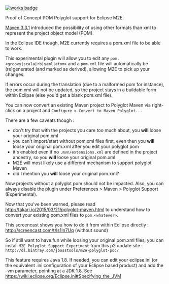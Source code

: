 [![works badge](https://cdn.rawgit.com/nikku/works-on-my-machine/v0.2.0/badge.svg)](https://github.com/nikku/works-on-my-machine)

Proof of Concept POM Polyglot support for Eclipse M2E.

[Maven 3.3.1](http://takari.io/2015/03/19/polyglot-maven.html) introduced the possibility of using other formats than xml to represent the project object model (POM).

In the Eclipse IDE though, M2E currently requires a pom.xml file to be able to work.

This experimental plugin will allow you to edit any `pom.<groovy|scala|rb|yaml|atom>` and a `pom.xml` file will automatically be (re)generated (and marked as derived), allowing M2E to pick up your changes.

If errors occur during the translation (due to a malformed pom for instance), the pom.xml will not be updated, so the project stays in a buildable form within Eclipse (else you'd get a blank pom.xml file).

You can now convert an existing Maven project to Polyglot Maven via right-click on a project and `Configure > Convert to Maven Polyglot...`

There are a few caveats though :

- don't try that with the projects you care too much about, you **will** loose your original pom.xml
- you can't import/start without pom.xml files first, even then you **will** loose your original pom.xml after you edit your polyglot pom
- it's enabled even if no `.mvn/extensions.xml` are defined in the project ancestry, so you **will** loose your original pom.xml
- M2E will most likely use a different mechanism to support polyglot Maven
- did I mention you **will** loose your original pom.xml?

Now projects without a polyglot pom should not be impacted. Also, you can always disable the plugin under Preferences > Maven > Polyglot Support (Experimental).

Now that you've been warned, please read http://takari.io/2015/03/21/polyglot-maven.html to understand how to convert your existing pom.xml files to `pom.<whatever>`.

This screencast shows you how to do it from within Eclipse directly : http://screencast.com/t/ls1In7Uq (without sound)

So if still want to have fun while loosing your original pom.xml files, you can install `M2E Polyglot Support Experiment` from this p2 update site : `http://dl.bintray.com/jbosstools/m2e-polyglot-poc/`

This feature requires Java 1.8. If needed, you can edit your eclipse.ini (or the equivalent .ini configuration of your Eclipse based product) and add the -vm parameter, pointing at a JDK 1.8. See https://wiki.eclipse.org/Eclipse.ini#Specifying_the_JVM
